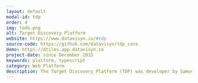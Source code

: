 ```yaml
---
layout: default
modal-id: tdp
order: 4
img: todo.png
alt: Target Discovery Platform
website: https://www.datavisyn.io/#tdp
source-code: https://github.com/datavisyn/tdp_core
demo: https://dtiles.app.datavisyn.io
project-date: since December 2015
keywords: platform, typescript
category: Web Platform
description: The Target Discovery Platform (TDP) was developer by Samuel Gratzl during his PhD as part a research collaboration with Boehringer Ingelheim. The platform and its application like <a href="https://ordino.caleydoapp.org" target="_blank" rel="noopener">Ordino</a> or <a href="https://dtiles.app.datavisyn.io" target="_blank" rel="noopener">dTiles</a> build the foundation for the spin-off company <a href="https://www.datavisyn.io" target="_blank" rel="noopener">datavisyn</a>.
---
```

